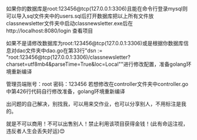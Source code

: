 如果你的数据库是root:123456@tcp(127.0.0.1:3306)且能在命令行登录mysql则可以导入sql文件夹中的users.sql后打开数据库把以上所有文件放classnewsletter文件夹中启动classnewsletter.exe后在http://localhost:8080/login 查看项目

如果不是请修改数据库为root:123456@tcp(127.0.0.1:3306)或是根据你数据库信息对dao文件夹中dao.go在第33行"dsn := "root:123456@tcp(127.0.0.1:3306)/classnewsletter?charset=utf8mb4&parseTime=True&loc=Local""进行修改配置，准备golang环境重新编译


管理员端账号：root 密码：123456    若想修改在controller文件夹中controller.go中第426行代码自行修改准备，golang环境重新编译


出问题的自己解决，别找我，可以用来交作业，也可以分享别人，不用标注是我的。


就是不可以商用！不可以出售别人！禁止利用该项目获得金钱！(此有命运注视，违反者人生会丢失好运)😊
